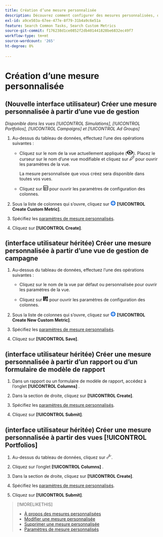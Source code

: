 ```yaml
---
title: Création d’une mesure personnalisée
description: Découvrez comment configurer des mesures personnalisées, qui sont calculées à partir de mesures standard.
exl-id: a9ce503a-67ee-477e-8f79-31b4a9c6e51a
feature: Search Common Tasks, Search Custom Metrics
source-git-commit: f176238d1ce0852f2db401441828be6832ec49f7
workflow-type: tm+mt
source-wordcount: '265'
ht-degree: 0%

---
```


# Création d’une mesure personnalisée

## (Nouvelle interface utilisateur) Créer une mesure personnalisée à partir d’une vue de gestion

*Disponible dans les vues [!UICONTROL Simulations], [!UICONTROL Portfolios], [!UICONTROL Campaigns] et [!UICONTROL Ad Groups]*

1. Au-dessus du tableau de données, effectuez l’une des opérations suivantes :

   * Cliquez sur le nom de la vue actuellement appliquée (![Vue](/help/search-social-commerce/assets/view.png "Vue")). Placez le curseur sur le nom d’une vue modifiable et cliquez sur ![Modifier](/help/search-social-commerce/assets/edit-new.png "Modifier") pour ouvrir les paramètres de la vue.

     La mesure personnalisée que vous créez sera disponible dans toutes vos vues.

   * Cliquez sur ![Colonnes personnalisées](/help/search-social-commerce/assets/custom-columns-new.png "Colonnes personnalisées") pour ouvrir les paramètres de configuration des colonnes.

1. Sous la liste de colonnes qui s’ouvre, cliquez sur ![Créer une mesure personnalisée](/help/search-social-commerce/assets/add.png "Créer une mesure personnalisée") **[!UICONTROL Create Custom Metric]**.

1. Spécifiez les [paramètres de mesure personnalisés](custom-metric-settings.md).

1. Cliquez sur **[!UICONTROL Create]**.

## (interface utilisateur héritée) Créer une mesure personnalisée à partir d’une vue de gestion de campagne

1. Au-dessus du tableau de données, effectuez l’une des opérations suivantes :

   * Cliquez sur le nom de la vue par défaut ou personnalisée pour ouvrir les paramètres de la vue.

   * Cliquez sur ![Colonnes personnalisées](/help/search-social-commerce/assets/custom-columns.png "Colonnes personnalisées") pour ouvrir les paramètres de configuration des colonnes.

1. Sous la liste de colonnes qui s’ouvre, cliquez sur ![Créer une mesure personnalisée](/help/search-social-commerce/assets/add.png "Créer une mesure personnalisée") **[!UICONTROL Create New Custom Metric]**.

1. Spécifiez les [paramètres de mesure personnalisés](custom-metric-settings.md).

1. Cliquez sur **[!UICONTROL Save]**.

## (interface utilisateur héritée) Créer une mesure personnalisée à partir d’un rapport ou d’un formulaire de modèle de rapport

1. Dans un rapport ou un formulaire de modèle de rapport, accédez à l’onglet **[!UICONTROL Columns]** .

1. Dans la section de droite, cliquez sur **[!UICONTROL Create]**.

1. Spécifiez les [paramètres de mesure personnalisés](custom-metric-settings.md).

1. Cliquez sur **[!UICONTROL Submit]**.

## (interface utilisateur héritée) Créer une mesure personnalisée à partir des vues [!UICONTROL Portfolios]

1. Au-dessus du tableau de données, cliquez sur ![Modifier la vue sélectionnée](/help/search-social-commerce/assets/view-settings.png "Modifier la vue sélectionnée").

1. Cliquez sur l’onglet **[!UICONTROL Columns]** .

1. Dans la section de droite, cliquez sur **[!UICONTROL Create]**.

1. Spécifiez les [paramètres de mesure personnalisés](custom-metric-settings.md).

1. Cliquez sur **[!UICONTROL Submit]**.

>[!MORELIKETHIS]
>
>* [À propos des mesures personnalisées](custom-metric-about.md)
>* [Modifier une mesure personnalisée](custom-metric-edit.md)
>* [Supprimer une mesure personnalisée](custom-metric-delete.md)
>* [Paramètres de mesure personnalisés](custom-metric-settings.md)

